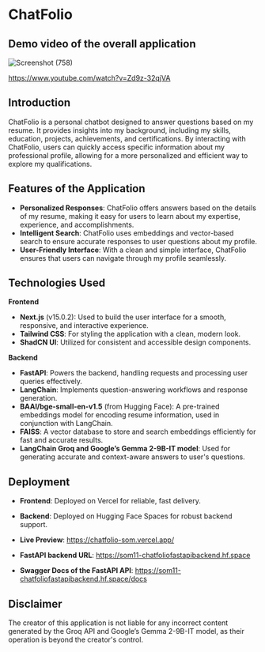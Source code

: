 # ChatFolio

## Demo video of the overall application

![Screenshot (758)](https://github.com/user-attachments/assets/c9d61538-aede-40a0-92c7-abd5d389dc1a)

https://www.youtube.com/watch?v=Zd9z-32qjVA

## Introduction

ChatFolio is a personal chatbot designed to answer questions based on my resume. It provides insights into my background, including my skills, education, projects, achievements, and certifications. By interacting with ChatFolio, users can quickly access specific information about my professional profile, allowing for a more personalized and efficient way to explore my qualifications.

## Features of the Application

- **Personalized Responses**: ChatFolio offers answers based on the details of my resume, making it easy for users to learn about my expertise, experience, and accomplishments.
- **Intelligent Search**: ChatFolio uses embeddings and vector-based search to ensure accurate responses to user questions about my profile.
- **User-Friendly Interface**: With a clean and simple interface, ChatFolio ensures that users can navigate through my profile seamlessly.

## Technologies Used

**Frontend**

- **Next.js** (v15.0.2): Used to build the user interface for a smooth, responsive, and interactive experience.
- **Tailwind CSS**: For styling the application with a clean, modern look.
- **ShadCN UI**: Utilized for consistent and accessible design components.

**Backend**

- **FastAPI**: Powers the backend, handling requests and processing user queries effectively.
- **LangChain**: Implements question-answering workflows and response generation.
- **BAAI/bge-small-en-v1.5** (from Hugging Face): A pre-trained embeddings model for encoding resume information, used in conjunction with LangChain.
- **FAISS**: A vector database to store and search embeddings efficiently for fast and accurate results.
- **LangChain Groq and Google’s Gemma 2-9B-IT model**: Used for generating accurate and context-aware answers to user's questions.

## Deployment

- **Frontend**: Deployed on Vercel for reliable, fast delivery.
- **Backend**: Deployed on Hugging Face Spaces for robust backend support.

- **Live Preview**: https://chatfolio-som.vercel.app/
- **FastAPI backend URL**: https://som11-chatfoliofastapibackend.hf.space
- **Swagger Docs of the FastAPI API**: https://som11-chatfoliofastapibackend.hf.space/docs

## Disclaimer

The creator of this application is not liable for any incorrect content generated by the Groq API and Google’s Gemma 2-9B-IT model, as their operation is beyond the creator's control.
